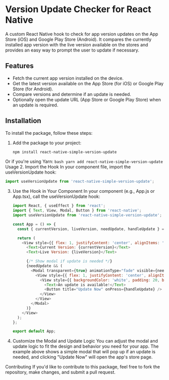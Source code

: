 # Version Update Checker for React Native

A custom React Native hook to check for app version updates on the App Store (iOS) and Google Play Store (Android). It compares the currently installed app version with the live version available on the stores and provides an easy way to prompt the user to update if necessary.

## Features
- Fetch the current app version installed on the device.
- Get the latest version available on the App Store (for iOS) or Google Play Store (for Android).
- Compare versions and determine if an update is needed.
- Optionally open the update URL (App Store or Google Play Store) when an update is required.

## Installation

To install the package, follow these steps:

1. Add the package to your project:
   ```bash
   npm install react-native-simple-version-update
   ```
Or if you're using Yarn:
    ```bash
    yarn add react-native-simple-version-update
    ```
Usage
2. Import the Hook
In your component file, import the useVersionUpdate hook:

   ```javascript
   import useVersionUpdate from 'react-native-simple-version-update';
   ```
   
3. Use the Hook in Your Component
In your component (e.g., App.js or App.tsx), call the useVersionUpdate hook:

    ```javascript
    import React, { useEffect } from 'react';
    import { Text, View, Modal, Button } from 'react-native';
    import useVersionUpdate from 'react-native-simple-version-update';
    
    const App = () => {
      const { currentVersion, liveVersion, needUpdate, handleUpdate } = useVersionUpdate();
    
      return (
        <View style={{ flex: 1, justifyContent: 'center', alignItems: 'center' }}>
          <Text>Current Version: {currentVersion}</Text>
          <Text>Live Version: {liveVersion}</Text>
    
          {/* Show modal if update is needed */}
          {needUpdate && (
            <Modal transparent={true} animationType="fade" visible={needUpdate}>
              <View style={{ flex: 1, justifyContent: 'center', alignItems: 'center', backgroundColor: 'rgba(0, 0, 0, 0.5)' }}>
                <View style={{ backgroundColor: 'white', padding: 20, borderRadius: 10 }}>
                  <Text>An update is available!</Text>
                  <Button title="Update Now" onPress={handleUpdate} />
                </View>
              </View>
            </Modal>
          )}
        </View>
      );
    };
    
    export default App;
    ```
4. Customize the Modal and Update Logic
You can adjust the modal and update logic to fit the design and behavior you need for your app. The example above shows a simple modal that will pop up if an update is needed, and clicking "Update Now" will open the app's store page.

Contributing
If you'd like to contribute to this package, feel free to fork the repository, make changes, and submit a pull request.







